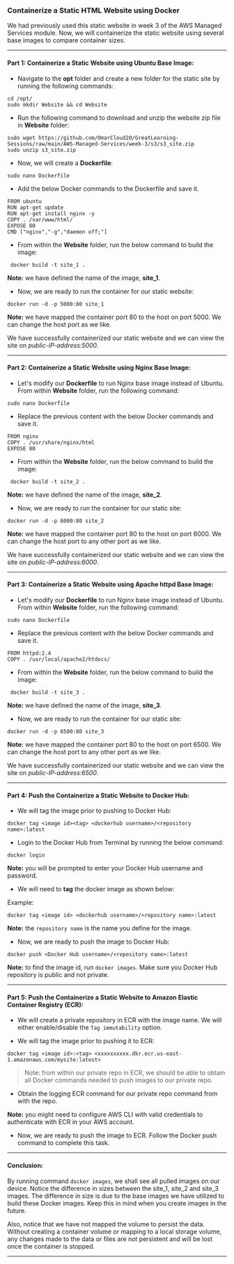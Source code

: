 ### Containerize a Static HTML Website using Docker

We had previously used this static website in week 3 of the AWS Managed Services module. Now, we will containerize the static website using several base images to compare container sizes. 

---


#### Part 1: Containerize a Static Website using Ubuntu Base Image:

- Navigate to the **opt** folder and create a new folder for the static site by running the following commands:

```
cd /opt/
sudo mkdir Website && cd Website
```

- Run the following command to download and unzip the website zip file in **Website** folder:

```
sudo wget https://github.com/OmarCloud20/GreatLearning-Sessions/raw/main/AWS-Managed-Services/week-3/s3/s3_site.zip
sudo unzip s3_site.zip
```
- Now, we will create a **Dockerfile**:

```
sudo nano Dockerfile
```

- Add the below Docker commands to the Dockerfile and save it.

```
FROM ubuntu
RUN apt-get update
RUN apt-get install nginx -y
COPY . /var/www/html/
EXPOSE 80
CMD ["nginx","-g","daemon off;"]
```

- From within the **Website** folder, run the below command to build the image:

```
 docker build -t site_1 .
```
**Note:** we have defined the name of the image, **site_1**.

- Now, we are ready to run the container for our static website:

```
docker run -d -p 5000:80 site_1
```
**Note:** we have mapped the container port 80 to the host on port 5000. We can change the host port as we like.


We have successfully containerized our static website and we can view the site on *public-IP-address:5000*.

---

#### Part 2: Containerize a Static Website using Nginx Base Image:


- Let's modify our **Dockerfile** to run Nginx base image instead of Ubuntu. From within **Website** folder, run the following command:

```
sudo nano Dockerfile
```

- Replace the previous content with the below Docker commands and save it.

```
FROM nginx
COPY . /usr/share/nginx/html
EXPOSE 80
```


- From within the **Website** folder, run the below command to build the image:

```
 docker build -t site_2 .
```
**Note:** we have defined the name of the image, **site_2**.

- Now, we are ready to run the container for our static site:

```
docker run -d -p 6000:80 site_2
```
**Note:** we have mapped the container port 80 to the host on port 6000. We can change the host port to any other port as we like.


We have successfully containerized our static website and we can view the site on *public-IP-address:6000*.

---

#### Part 3: Containerize a Static Website using Apache httpd Base Image:

- Let's modify our **Dockerfile** to run Nginx base image instead of Ubuntu. From within **Website** folder, run the following command:

```
sudo nano Dockerfile
```

- Replace the previous content with the below Docker commands and save it.

```
FROM httpd:2.4
COPY . /usr/local/apache2/htdocs/
```


- From within the **Website** folder, run the below command to build the image:

```
 docker build -t site_3 .
```
**Note:** we have defined the name of the image, **site_3**.

- Now, we are ready to run the container for our static site:

```
docker run -d -p 6500:80 site_3
```
**Note:** we have mapped the container port 80 to the host on port 6500. We can change the host port to any other port as we like.


We have successfully containerized our static website and we can view the site on *public-IP-address:6500*.

---

#### Part 4: Push the Containerize a Static Website to Docker Hub:

- We will tag the image prior to pushing to Docker Hub:

```
docker tag <image id><tag> <dockerhub username>/<repository name>:latest
```

- Login to the Docker Hub from Terminal by running the below command:

```
docker login
```
**Note:** you will be prompted to enter your Docker Hub username and password. 

- We will need to **tag** the docker image as shown below:

Example:

```
docker tag <image id> <dockerhub username>/<repository name>:latest
```

**Note:** the `repository name` is the name you define for the image. 


- Now, we are ready to push the image to Docker Hub:

```
docker push <Docker Hub username>/<repository name>:latest
```

**Note:** to find the image id, run `docker images`. Make sure you Docker Hub repository is public and not private. 


---

#### Part 5: Push the Containerize a Static Website to Amazon Elastic Container Registry (ECR):

- We will create a private repository in ECR with the image name. We will either enable/disable the `Tag immutability` option. 

- We will tag the image prior to pushing it to ECR:

```
docker tag <image id>:<tag> <xxxxxxxxxx.dkr.ecr.us-east-1.amazonaws.com/mysite:latest>
```

>Note: from within our private repo in ECR, we should be able to obtain all Docker commands needed to push images to our private repo. 

- Obtain the logging ECR command for our private repo command from with the repo. 


**Note:** you might need to configure AWS CLI with valid credentials to authenticate with ECR in your AWS account. 



- Now, we are ready to push the image to ECR. Follow the Docker push command to complete this task. 

---

#### Conclusion: 

By running command `docker images`, we shall see all pulled images on our device. Notice the difference in sizes between the site_1, site_2 and site_3 images. The difference in size is due to the base images we have utilized to build these Docker images. Keep this in mind when you create images in the future. 

Also, notice that we have not mapped the volume to persist the data. Without creating a container volume or mapping to a local storage volume, any changes made to the data or files are not persistent and will be lost once the container is stopped.



---
